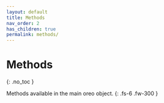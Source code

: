```yaml
---
layout: default
title: Methods
nav_order: 2
has_children: true
permalink: methods/
---
```


# Methods
{: .no_toc }

Methods available in the main oreo object. 
{: .fs-6 .fw-300 }
